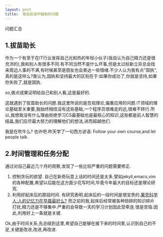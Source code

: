 ```yaml
---
layout: post
title:  我在前进中碰到的问题
---
```


问题汇总

1.拔苗助长
-----------
作为一个有至于在IT行业发挥自己光和热的年轻小伙子(我自认为自己精力还是很充沛的),我和别人有很多不同.有不同当然不是什么坏事,但是太过标新立异总会找来周边人事的不满,有时候甚至是朋友也会表达一些情绪.不少人认为我有点"固执",真的是这样么?我认为,固执和坚持最大的区别在于:如果你成功了,你就是坚持,如果你失败了,就是固执.

so,做点成果证明给自己和别人看,这是最好的.

这就遇到了拔苗助长的问题.我这里所说的是忽视理论,偏重应用的问题.IT领域的理论基础至关重要,我始终相信没有这些基础,一个程序员很难走的远,很难不转行.所以,我想我没有什么理由拒绝学习CS最基础也是最核心的知识,这些都是前人智慧的结晶,我们应尽最大努力的理解他们的想法,进而超越他们.

我是在吹牛么? 也许吧.昨天学了一句西方谚语:
Follow your own course,and let people talk.


2.时间管理和任务分配
--------------------
通过对自己最近几个月的观察,发现了一些比较严重的问题需要修正.

1.  控制贪玩的欲望.
自己在新奇玩意上话的时间还是太多,譬如jekyll,emacs,vim的各种配置,希望以后能在这方面少花写时间,毕竟今年最大的目标还是理论研究.
2.  利用好起床后的那段时间.
有研究表明,起床后的一段时间是很宝贵的.[果壳科学人:人的记忆力在早晨最好么?](http://www.guokr.com/article/342808/)
而之前的我,起床后经常被各种琐碎的知识碎片打扰,精力还是不够集中.严重的会导致一天的学习计划因此受牵连.很是苦恼.因此,利用好上一条就是关键.

Ok,由于时间关系,先总结到这里,希望自己能够在接下来的时间里,认识到自己的不足,关键是改进,改进,再改进.
